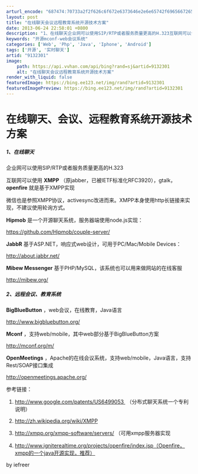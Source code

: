 ```yaml
---
arturl_encode: "687474:70733a2f2f626c6f672e6373646e2e6e65742f696566726565:722f61727469636c652f64657461696c732f39313332333031"
layout: post
title: "在线聊天会议远程教育系统开源技术方案"
date: 2013-06-24 22:58:01 +0800
description: "1、在线聊天企业网可以使用SIP/RTP或者服务质量更高的H.323互联网可以使用XMPP（原jab"
keywords: "开源mconf-web会议系统"
categories: ['Web', 'Php', 'Java', 'Iphone', 'Android']
tags: ['开源', '实时聊天']
artid: "9132301"
image:
    path: https://api.vvhan.com/api/bing?rand=sj&artid=9132301
    alt: "在线聊天会议远程教育系统开源技术方案"
render_with_liquid: false
featuredImage: https://bing.ee123.net/img/rand?artid=9132301
featuredImagePreview: https://bing.ee123.net/img/rand?artid=9132301
---
```


# 在线聊天、会议、远程教育系统开源技术方案

##### 1、在线聊天

企业网可以使用SIP/RTP或者服务质量更高的H.323

互联网可以使用
**XMPP**
（原jabber，已被IETF标准化RFC3920），gtalk，
**openfire**
就是基于XMPP实现

微信也是参照XMPP协议，activesync改进而来。XMPP本身使用http长链接来实现，不建议使用轮询方式。

**Hipmob**
是一个开源聊天系统，服务器端使用node.js实现：

https://github.com/Hipmob/couple-server/

**JabbR**
基于ASP.NET，响应式web设计，可用于PC/Mac/Mobile Devices：

http://about.jabbr.net/

**Mibew Messenger**
基于PHP/MySQL，该系统也可以用来做网站的在线客服

http://mibew.org/

##### 2、远程会议、教育系统

**BigBlueButton**
，web会议，在线教育，Java语言

http://www.bigbluebutton.org/

**Mconf**
，支持web/mobile，其中web部分基于BigBlueButton方案

http://mconf.org/m/

**OpenMeetings**
，Apache的在线会议系统，支持web/mobile，Java语言，支持Rest/SOAP接口集成

http://openmeetings.apache.org/

参考链接：

1. http://www.google.com/patents/US6499053  （分布式聊天系统一个专利说明）

2. http://zh.wikipedia.org/wiki/XMPP

3. http://xmpp.org/xmpp-software/servers/ （可用xmpp服务器实现

4. http://www.igniterealtime.org/projects/openfire/index.jsp（Openfire，xmpp的一个java开源实现，推荐）

by iefreer